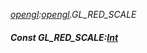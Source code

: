 _[opengl](../../modules/opengl/opengl-module.md):[opengl](../../modules/opengl/opengl-module.md).GL\_RED\_SCALE_
##### Const GL\_RED\_SCALE:[Int](../../modules/wonkey/wonkey-types-int.md)
